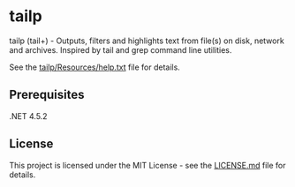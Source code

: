 # tailp

tailp (tail+) - Outputs, filters and highlights text from file(s) on disk, network and archives.
Inspired by tail and grep command line utilities.

See the [tailp/Resources/help.txt](help.txt) file for details.

## Prerequisites

.NET 4.5.2

## License

This project is licensed under the MIT License - see the [LICENSE.md](LICENSE.md) file for details.

